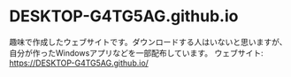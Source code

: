 # DESKTOP-G4TG5AG.github.io
趣味で作成したウェブサイトです。ダウンロードする人はいないと思いますが、自分が作ったWindowsアプリなどを一部配布しています。
ウェブサイト: https://DESKTOP-G4TG5AG.github.io/
